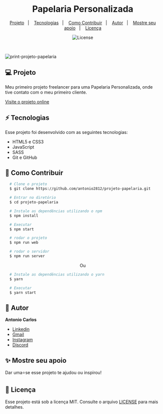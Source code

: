 <h1 align="center"> Papelaria Personalizada </h1>

<p align="center">
  <a href="#--projeto">Projeto</a>&nbsp;&nbsp;&nbsp;|&nbsp;&nbsp;&nbsp;
  <a href="#--tecnologias">Tecnologias</a>&nbsp;&nbsp;&nbsp;|&nbsp;&nbsp;&nbsp;
  <a href="#--como-contribuir">Como Contribuir</a>&nbsp;&nbsp;&nbsp;|&nbsp;&nbsp;&nbsp;
  <a href="#--autor">Autor</a>&nbsp;&nbsp;&nbsp;|&nbsp;&nbsp;&nbsp;
  <a href="#--mostre-seu-apoio">Mostre seu apoio</a>&nbsp;&nbsp;&nbsp;|&nbsp;&nbsp;&nbsp;
  <a href="#memo--licença">Licença</a>
</p>

<p align="center">
  <img alt="License" src="https://img.shields.io/static/v1?label=license&message=MIT&color=49AA26&labelColor=000000">
</p>

<br>

![print-projeto-papelaria](https://github.com/antonio2812/projeto-papelaria/assets/104834145/428507b0-e0f4-4373-bfae-2bf45044ad9d)

## 💻  Projeto

Meu primeiro projeto freelancer para uma Papelaria Personalizada, onde tive contato com o meu primeiro cliente.

[Visite o projeto online](https://nk-digital-artes.vercel.app/)

## ⚡  Tecnologias

Esse projeto foi desenvolvido com as seguintes tecnologias:

- HTML5 e CSS3
- JavaScript
- SASS
- Git e GitHub

## 🤝  Como Contribuir

```bash
  # Clone o projeto
  $ git clone https://github.com/antonio2812/projeto-papelaria.git
````

```bash
  # Entrar no diretório
  $ cd projeto-papelaria
```

```bash
  # Instale as dependências utilizando o npm
  $ npm install
```

```bash
  # Executar
  $ npm start
```

```bash
  # rodar o projeto
  $ npm run web
```

```bash
  # rodar o servidor
  $ npm run server
```

<p align="center">Ou</p>

```bash
  # Instale as dependências utilizando o yarn
  $ yarn
```

```bash
  # Executar
  $ yarn start
```

## 👤  Autor

**Antonio  Carlos**

* [Linkedin](https://www.linkedin.com/in/antonio-carlos-de-souza-junior/)
* [Gmail](mailto:acarlosdesouzajunior@gmail.com)
* [Instagram](https://www.instagram.com/carlosdesouzajunior.antonio/)
* [Discord](https://discord.com/channels/@me)

## ✨  Mostre seu apoio

Dar uma⭐️se esse projeto te ajudou ou inspirou!

## :memo:  Licença

Esse projeto está sob a licença MIT. Consulte o arquivo <a href="">LICENSE</a> para mais detalhes.
